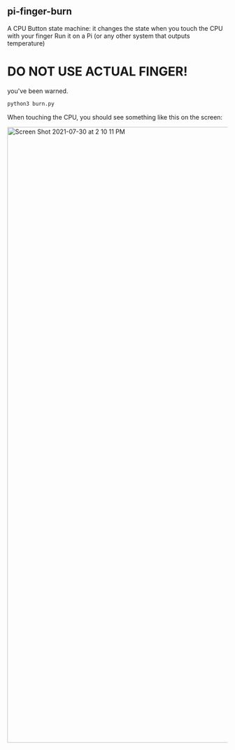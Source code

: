 ## pi-finger-burn

A CPU Button state machine: it changes the state when you touch the CPU with your finger
Run it on a Pi (or any other system that outputs temperature)

# DO NOT USE ACTUAL FINGER!

you've been warned.

```bash
python3 burn.py
```

When touching the CPU, you should see something like this on the screen:


<img width="1408" alt="Screen Shot 2021-07-30 at 2 10 11 PM" src="https://user-images.githubusercontent.com/85308587/127694567-923ca901-5622-4a69-aa86-8e711d6481e9.png">
